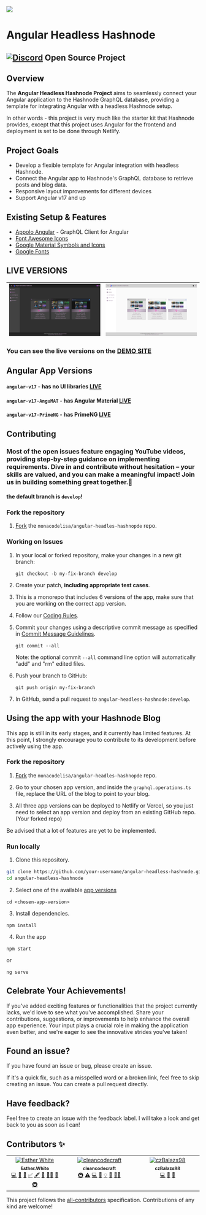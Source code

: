![](/angular-hashnode/src/assets/animation/merge-animation.gif)

# Angular Headless Hashnode
## [![Discord](https://github.com/monacodelisa/icons-and-graphics/blob/main/icomoon/PNG/discord.png?raw=true)](https://discord.gg/3bS3xpCj) Open Source Project 

## Overview 

The **Angular Headless Hashnode Project** aims to seamlessly connect your Angular application to the Hashnode GraphQL database, providing a template for integrating Angular with a headless Hashnode setup.

In other words - this project is very much like the starter kit that Hashnode provides, except that this project uses Angular for the frontend and deployment is set to be done through Netlify.

## Project Goals

- Develop a flexible template for Angular integration with headless Hashnode.
- Connect the Angular app to Hashnode's GraphQL database to retrieve posts and blog data.
- Responsive layout improvements for different devices
- Support Angular v17 and up

## Existing Setup & Features

- [Appolo Angular](https://the-guild.dev/graphql/apollo-angular/docs) - GraphQL Client for Angular
- [Font Awesome Icons](https://fontawesome.com/)
- [Google Material Symbols and Icons](https://fonts.google.com/icons)
- [Google Fonts](https://fonts.google.com/)

## LIVE VERSIONS

| [![angular headless hashnode dark](/angular-headless-hashnode-dark.jpg)](https://angular-hashnode.monacodelisa.com/) | [![angular headless hashnode light](/angular-headless-hashnode-light.jpg)](https://angular-hashnode.monacodelisa.com/) |
| - | - |                         

### You can see the live versions on the [DEMO SITE](https://angular.hdlshashnode.com/)                          

## Angular App Versions

#### `angular-v17` - has no UI libraries [LIVE](https://angular-v17.hdlshashnode.com/)                          
                       
#### `angular-v17-AnguMAT` - has Angular Material [LIVE](https://angular-v17-angumat.hdlshashnode.com/)     

#### `angular-v17-PrimeNG` - has PrimeNG [LIVE](https://angular-v17-primeng.hdlshashnode.com/)      


## Contributing

### Most of the open issues feature engaging YouTube videos, providing step-by-step guidance on implementing requirements. Dive in and contribute without hesitation – your skills are valued, and you can make a meaningful impact! Join us in building something great together.🌟

#### the default branch is `develop`!

### Fork the repository

1. [Fork](https://docs.github.com/en/github/getting-started-with-github/fork-a-repo) the `monacodelisa/angular-headles-hashnopde` repo.

### Working on Issues

1. In your local or forked repository, make your changes in a new git branch:

     ```shell
     git checkout -b my-fix-branch develop
     ```

2. Create your patch, **including appropriate test cases**.

3. This is a monorepo that includes 6 versions of the app, make sure that you are working on the correct app version.

4. Follow our [Coding Rules](./CONTRIBUTING.md#coding-rules).

6. Commit your changes using a descriptive commit message as specified in [Commit Message Guidelines](./CONTRIBUTING.md/#commit-message-guidelines).

     ```shell
     git commit --all
     ```
    Note: the optional commit `--all` command line option will automatically "add" and "rm" edited files.

6. Push your branch to GitHub:

    ```shell
    git push origin my-fix-branch
    ```

7. In GitHub, send a pull request to `angular-headless-hashnode:develop`.

## Using the app with your Hashnode Blog

This app is still in its early stages, and it currently has limited features. At this point, I strongly encourage you to contribute to its development before actively using the app.

### Fork the repository

1. [Fork](https://docs.github.com/en/github/getting-started-with-github/fork-a-repo) the `monacodelisa/angular-headles-hashnopde` repo.

2. Go to your chosen app version, and inside the `graphql.operations.ts` file, replace the URL of the blog to point to your blog.

3. All three app versions can be deployed to Netlify or Vercel, so you just need to select an app version and deploy from an existing GitHub repo. (Your forked repo)

Be advised that a lot of features are yet to be implemented.

### Run locally

1. Clone this repository.

```bash
git clone https://github.com/your-username/angular-headless-hashnode.git
cd angular-headless-hashnode
```
2. Select one of the available [app versions](#angular-app-versions)
```
cd <chosen-app-version>
```

3. Install dependencies.

```
npm install
```

4. Run the app 

```
npm start
```

or 

```
ng serve
```

## Celebrate Your Achievements!

If you've added exciting features or functionalities that the project currently lacks, we'd love to see what you've accomplished. Share your contributions, suggestions, or improvements to help enhance the overall app experience. Your input plays a crucial role in making the application even better, and we're eager to see the innovative strides you've taken!

## Found an issue?
If you have found an issue or bug, please create an issue.

If it's a quick fix, such as a misspelled word or a broken link, feel free to skip creating an issue. You can create a pull request directly.

## Have feedback?
Feel free to create an issue with the feedback label. I will take a look and get back to you as soon as I can!

## Contributors ✨

<!-- ALL-CONTRIBUTORS-LIST:START - Do not remove or modify this section -->
<!-- prettier-ignore-start -->
<!-- markdownlint-disable -->
<table>
  <tbody>
    <tr>
      <td align="center" valign="top" width="14.28%"><a href="https://monacodelisa.com/"><img src="https://avatars.githubusercontent.com/u/64324417?v=4?s=100" width="100px;" alt="Esther White"/><br /><sub><b>Esther White</b></sub></a><br /><a href="#code-monacodelisa" title="Code">💻</a> <a href="#maintenance-monacodelisa" title="Maintenance">🚧</a> <a href="#review-monacodelisa" title="Reviewed Pull Requests">👀</a> <a href="#tutorial-monacodelisa" title="Tutorials">✅</a> <a href="#content-monacodelisa" title="Content">🖋</a> <a href="#ideas-monacodelisa" title="Ideas, Planning, & Feedback">🤔</a> <a href="#mentoring-monacodelisa" title="Mentoring">🧑‍🏫</a> <a href="#design-monacodelisa" title="Design">🎨</a> <a href="#infra-monacodelisa" title="Infrastructure (Hosting, Build-Tools, etc)">🚇</a></td>
      <td align="center" valign="top" width="14.28%"><a href="https://github.com/cleancodecraft"><img src="https://avatars.githubusercontent.com/u/132580309?v=4?s=100" width="100px;" alt="cleancodecraft"/><br /><sub><b>cleancodecraft</b></sub></a><br /><a href="#infra-cleancodecraft" title="Infrastructure (Hosting, Build-Tools, etc)">🚇</a> <a href="#test-cleancodecraft" title="Tests">⚠️</a> <a href="#code-cleancodecraft" title="Code">💻</a> <a href="#blog-cleancodecraft" title="Blogposts">📝</a> <a href="#example-cleancodecraft" title="Examples">💡</a> <a href="#ideas-cleancodecraft" title="Ideas, Planning, & Feedback">🤔</a> <a href="#mentoring-cleancodecraft" title="Mentoring">🧑‍🏫</a></td>
      <td align="center" valign="top" width="14.28%"><a href="https://github.com/czBalazs98"><img src="https://avatars.githubusercontent.com/u/53296597?v=4?s=100" width="100px;" alt="czBalazs98"/><br /><sub><b>czBalazs98</b></sub></a><br /><a href="#code-czBalazs98" title="Code">💻</a> <a href="#design-czBalazs98" title="Design">🎨</a> <a href="#ideas-czBalazs98" title="Ideas, Planning, & Feedback">🤔</a></td>
    </tr>
  </tbody>
</table>

<!-- markdownlint-restore -->
<!-- prettier-ignore-end -->

<!-- ALL-CONTRIBUTORS-LIST:END -->


This project follows the [all-contributors](https://allcontributors.org) specification.
Contributions of any kind are welcome!
